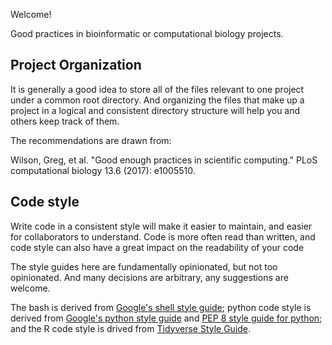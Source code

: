 Welcome!

Good practices in bioinformatic or computational biology projects.

## Project Organization

It is generally a good idea to store all of the files relevant to one project
under a common root directory. And organizing the files that make up a project 
in a logical and consistent directory structure will help you and others keep
track of them.

The recommendations are drawn from:

Wilson, Greg, et al. "Good enough practices in scientific computing." PLoS computational biology 13.6 (2017): e1005510.

## Code style

Write code in a consistent style will make it easier to maintain, and easier
for collaborators to understand. Code is more often read than written, and code
style can also have a great impact on the readability of your code

The style guides here are fundamentally opinionated, but not too opinionated. 
And many decisions are arbitrary, any suggestions are welcome.

The bash is derived from 
[Google's shell style guide](https://google.github.io/styleguide/shellguide.html); 
python code style is derived from 
[Google's python style guide](https://www.python.org/dev/peps/pep-0008/) and 
[PEP 8 style guide for python](https://www.python.org/dev/peps/pep-0008/); and 
the R code style is drived from 
[Tidyverse Style Guide](https://style.tidyverse.org/).